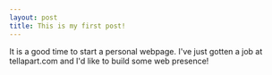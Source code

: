 ```yaml
---
layout: post
title: This is my first post!
---
```

It is a good time to start a personal webpage.  I've just gotten a job at tellapart.com and I'd like to build some web presence!
